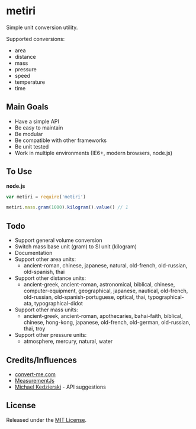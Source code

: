 metiri
======

Simple unit conversion utility.

Supported conversions:
* area
* distance
* mass
* pressure
* speed
* temperature
* time

## Main Goals ##
* Have a simple API
* Be easy to maintain
* Be modular
* Be compatible with other frameworks
* Be unit tested
* Work in multiple environments (IE6+, modern browsers, node.js)

## To Use ##
__node.js__
```javascript
var metiri = require('metiri')

metiri.mass.gram(1000).kilogram().value() // 1
```

## Todo ##
* Support general volume conversion
* Switch mass base unit (gram) to SI unit (kilogram)
* Documentation
* Support other area units:
    * ancient-roman, chinese, japanese, natural, old-french, old-russian, old-spanish, thai
* Support other distance units:
    * ancient-greek, ancient-roman, astronomical, biblical, chinese, computer-equipment, geographical, japanese, nautical, old-french, old-russian, old-spanish-portuguese, optical, thai, typographical-ata, typographical-didot
* Support other mass units:
    * ancient-greek, ancient-roman, apothecaries, bahai-faith, biblical, chinese, hong-kong, japanese, old-french, old-german, old-russian, thai, troy 
* Support other pressure units: 
    * atmosphere, mercury, natural, water

## Credits/Influences ##
* [convert-me.com](http://www.convert-me.com/)
* [MeasurementJs](https://github.com/Philzen/measurement.js)
* [Michael Kedzierski](https://github.com/ycros) - API suggestions

## License ##
Released under the [MIT License](http://www.opensource.org/licenses/mit-license.php).